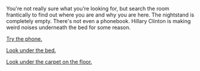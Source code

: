 You're not really sure what you're looking for, but search the room frantically to find out where you are and why you
are here. The nightstand is completely empty. There's not even a phonebook. Hillary Clinton is making weird noises
underneath the bed for some reason.

[Try the phone.](use-phone/use-phone.md)

[Look under the bed.](look-under-bed/look-under-bed.md)

[Look under the carpet on the floor.](under-carpet/under-carpet.md)
